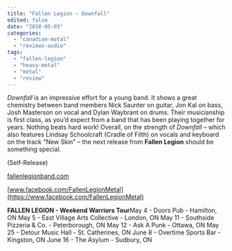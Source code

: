 ```yaml
---
title: "Fallen Legion – Downfall"
edited: false
date: "2018-05-03"
categories:
  - "canadian-metal"
  - "reviews-audio"
tags:
  - "fallen-legion"
  - "heavy-metal"
  - "metal"
  - "review"
---
```


_Downfall_ is an impressive effort for a young band. It shows a great chemistry between band members Nick Saunter on guitar, Jon Kal on bass, Josh Masterson on vocal and Dylan Waybrant on drums. Their musicianship is first class, as you’d expect from a band that has been playing together for years. Nothing beats hard work! Overall, on the strength of _Downfall_ – which also features Lindsay Schoolcraft (Cradle of Filth) on vocals and keyboard on the track "New Skin" – the next release from **Fallen Legion** should be something special.

(Self-Release)

[fallenlegionband.com](https://fallenlegionband.com)

[www.facebook.com/FallenLegionMetal](https://www.facebook.com/FallenLegionMetal)

**FALLEN LEGION - Weekend Warriors Tour**May 4 - Doors Pub - Hamilton, ON May 5 - East Village Arts Collective - London, ON May 11 - Southside Pizzeria & Co. - Peterborough, ON May 12 - Ask A Punk - Ottawa, ON May 25 - Detour Music Hall - St. Catherines, ON June 8 - Overtime Sports Bar - Kingston, ON June 16 - The Asylum - Sudbury, ON
